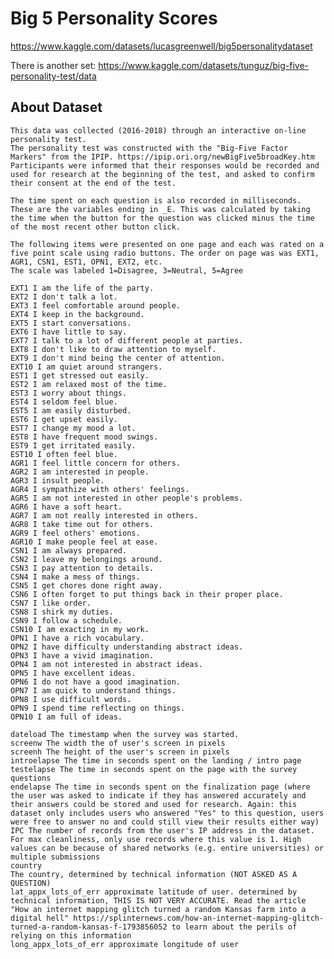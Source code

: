 # Big 5 Personality Scores
https://www.kaggle.com/datasets/lucasgreenwell/big5personalitydataset

There is another set:
https://www.kaggle.com/datasets/tunguz/big-five-personality-test/data



## About Dataset



    This data was collected (2016-2018) through an interactive on-line personality test.
    The personality test was constructed with the "Big-Five Factor Markers" from the IPIP. https://ipip.ori.org/newBigFive5broadKey.htm
    Participants were informed that their responses would be recorded and used for research at the beginning of the test, and asked to confirm their consent at the end of the test.

    The time spent on each question is also recorded in milliseconds. These are the variables ending in _E. This was calculated by taking the time when the button for the question was clicked minus the time of the most recent other button click.

    The following items were presented on one page and each was rated on a five point scale using radio buttons. The order on page was was EXT1, AGR1, CSN1, EST1, OPN1, EXT2, etc.
    The scale was labeled 1=Disagree, 3=Neutral, 5=Agree

    EXT1 I am the life of the party.
    EXT2 I don't talk a lot.
    EXT3 I feel comfortable around people.
    EXT4 I keep in the background.
    EXT5 I start conversations.
    EXT6 I have little to say.
    EXT7 I talk to a lot of different people at parties.
    EXT8 I don't like to draw attention to myself.
    EXT9 I don't mind being the center of attention.
    EXT10 I am quiet around strangers.
    EST1 I get stressed out easily.
    EST2 I am relaxed most of the time.
    EST3 I worry about things.
    EST4 I seldom feel blue.
    EST5 I am easily disturbed.
    EST6 I get upset easily.
    EST7 I change my mood a lot.
    EST8 I have frequent mood swings.
    EST9 I get irritated easily.
    EST10 I often feel blue.
    AGR1 I feel little concern for others.
    AGR2 I am interested in people.
    AGR3 I insult people.
    AGR4 I sympathize with others' feelings.
    AGR5 I am not interested in other people's problems.
    AGR6 I have a soft heart.
    AGR7 I am not really interested in others.
    AGR8 I take time out for others.
    AGR9 I feel others' emotions.
    AGR10 I make people feel at ease.
    CSN1 I am always prepared.
    CSN2 I leave my belongings around.
    CSN3 I pay attention to details.
    CSN4 I make a mess of things.
    CSN5 I get chores done right away.
    CSN6 I often forget to put things back in their proper place.
    CSN7 I like order.
    CSN8 I shirk my duties.
    CSN9 I follow a schedule.
    CSN10 I am exacting in my work.
    OPN1 I have a rich vocabulary.
    OPN2 I have difficulty understanding abstract ideas.
    OPN3 I have a vivid imagination.
    OPN4 I am not interested in abstract ideas.
    OPN5 I have excellent ideas.
    OPN6 I do not have a good imagination.
    OPN7 I am quick to understand things.
    OPN8 I use difficult words.
    OPN9 I spend time reflecting on things.
    OPN10 I am full of ideas.

    dateload The timestamp when the survey was started.
    screenw The width the of user's screen in pixels
    screenh The height of the user's screen in pixels
    introelapse The time in seconds spent on the landing / intro page
    testelapse The time in seconds spent on the page with the survey questions
    endelapse The time in seconds spent on the finalization page (where the user was asked to indicate if they has answered accurately and their answers could be stored and used for research. Again: this dataset only includes users who answered "Yes" to this question, users were free to answer no and could still view their results either way)
    IPC The number of records from the user's IP address in the dataset. For max cleanliness, only use records where this value is 1. High values can be because of shared networks (e.g. entire universities) or multiple submissions
    country
    The country, determined by technical information (NOT ASKED AS A QUESTION)
    lat_appx_lots_of_err approximate latitude of user. determined by technical information, THIS IS NOT VERY ACCURATE. Read the article "How an internet mapping glitch turned a random Kansas farm into a digital hell" https://splinternews.com/how-an-internet-mapping-glitch-turned-a-random-kansas-f-1793856052 to learn about the perils of relying on this information
    long_appx_lots_of_err approximate longitude of user
